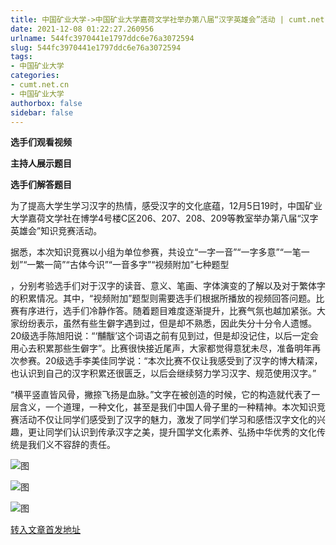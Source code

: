 ```yaml
---
title: 中国矿业大学->中国矿业大学嘉荷文学社举办第八届“汉字英雄会”活动 | cumt.net.cn
date: 2021-12-08 01:22:27.260956
urlname: 544fc3970441e1797ddc6e76a3072594
slug: 544fc3970441e1797ddc6e76a3072594
tags: 
- 中国矿业大学
categories:
- cumt.net.cn
- 中国矿业大学
authorbox: false
sidebar: false
---
```

**选手们观看视频**

**主持人展示题目**

**选手们解答题目**

为了提高大学生学习汉字的热情，感受汉字的文化底蕴，12月5日19时，中国矿业大学嘉荷文学社在博学4号楼C区206、207、208、209等教室举办第八届“汉字英雄会”知识竞赛活动。  

据悉，本次知识竞赛以小组为单位参赛，共设立“一字一音”“一字多意”“一笔一划”“一繁一简”“古体今识”“一音多字”“视频附加”七种题型
<!--more-->
，分别考验选手们对于汉字的读音、意义、笔画、字体演变的了解以及对于繁体字的积累情况。其中，“视频附加”题型则需要选手们根据所播放的视频回答问题。比赛有序进行，选手们冷静作答。随着题目难度逐渐提升，比赛气氛也越加紧张。大家纷纷表示，虽然有些生僻字遇到过，但是却不熟悉，因此失分十分令人遗憾。20级选手陈旭阳说：“‘黼黻’这个词语之前有见到过，但是却没记住，以后一定会用心去积累那些生僻字”。比赛很快接近尾声，大家都觉得意犹未尽，准备明年再次参赛。20级选手李美佳同学说：“本次比赛不仅让我感受到了汉字的博大精深，也认识到自己的汉字积累还很匮乏，以后会继续努力学习汉字、规范使用汉字。”

“横平竖直皆风骨，撇捺飞扬是血脉。”文字在被创造的时候，它的构造就代表了一层含义，一个道理，一种文化，甚至是我们中国人骨子里的一种精神。本次知识竞赛活动不仅让同学们感受到了汉字的魅力，激发了同学们学习和感悟汉字文化的兴趣，更让同学们认识到传承汉字之美，提升国学文化素养、弘扬中华优秀的文化传统是我们义不容辞的责任。

![图](http://xwzx.cumt.edu.cn/_upload/article/images/ea/9a/a38b9c55468fb755dd0a4252a687/67af4531-020f-452c-8116-6365181354cb.jpg)

![图](http://xwzx.cumt.edu.cn/_upload/article/images/ea/9a/a38b9c55468fb755dd0a4252a687/c8c0ebc5-1b0c-4d9f-97fe-b471d8908661.jpg)

![图](http://xwzx.cumt.edu.cn/_upload/article/images/ea/9a/a38b9c55468fb755dd0a4252a687/0a978e9d-721d-4f2a-9656-5e22d647cc68.jpg)

[转入文章首发地址](http://xwzx.cumt.edu.cn/5b/6a/c523a613226/page.htm)